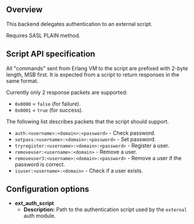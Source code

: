 ## Overview

This backend delegates authentication to an external script.

Requires SASL PLAIN method.

## Script API specification

All "commands" sent from Erlang VM to the script are prefixed with 2-byte length, MSB first.
It is expected from a script to return responses in the same format.

Currently only 2 response packets are supported:

* `0x0000` = `false` (for failure).
* `0x0001` = `true` (for success).

The following list describes packets that the script should support.

* `auth:<username>:<domain>:<password>` - Check password.
* `setpass:<username>:<domain>:<password>` - Set password.
* `tryregister:<username>:<domain>:<password>` - Register a user.
* `removeuser:<username>:<domain>` - Remove a user.
* `removeuser3:<username>:<domain>:<password>` - Remove a user if the password is correct.
* `isuser:<username>:<domain>` - Check if a user exists.

## Configuration options

* **ext_auth_script**
     * **Description:** Path to the authentication script used by the `external` auth module.

